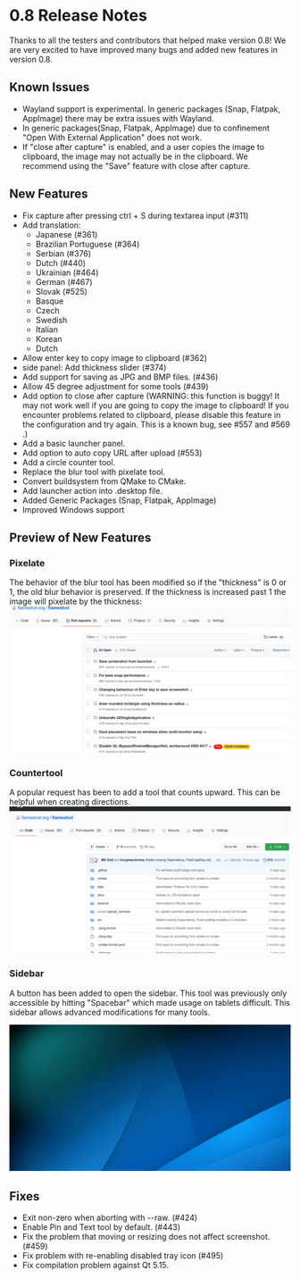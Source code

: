 # 0.8 Release Notes
Thanks to all the testers and contributors that helped make version 0.8! We are very excited to have improved many bugs and added new features in version 0.8.

## Known Issues
* Wayland support is experimental. In generic packages (Snap, Flatpak, AppImage) there may be extra issues with Wayland.
* In generic packages(Snap, Flatpak, AppImage) due to confinement "Open With External Application" does not work.
* If "close after capture" is enabled, and a user copies the image to clipboard, the image may not actually be in the clipboard. We recommend using the "Save" feature with close after capture.


## New Features
* Fix capture after pressing ctrl + S during textarea input (#311)
* Add translation:
    - Japanese (#361)
    - Brazilian Portuguese (#364)
    - Serbian (#376)
    - Dutch (#440)
    - Ukrainian (#464)
    - German (#467)
    - Slovak (#525)
    - Basque
    - Czech
    - Swedish
    - Italian
    - Korean
    - Dutch
* Allow enter key to copy image to clipboard (#362)
* side panel: Add thickness slider (#374)
* Add support for saving as JPG and BMP files. (#436)
* Allow 45 degree adjustment for some tools (#439)
* Add option to close after capture (WARNING: this function is buggy! It may not work well if you are going to copy the image to clipboard! If you encounter problems related to clipboard, please disable this feature in the configuration and try again. This is a known bug, see #557 and #569 .)
* Add a basic launcher panel.
* Add option to auto copy URL after upload (#553)
* Add a circle counter tool.
* Replace the blur tool with pixelate tool.
* Convert buildsystem from QMake to CMake.
* Add launcher action into .desktop file.
* Added Generic Packages (Snap, Flatpak, AppImage)
* Improved Windows support


## Preview of New Features

### Pixelate
The behavior of the blur tool has been modified so if the "thickness" is 0 or 1, the old blur behavior is preserved. If the thickness is increased past 1 the image will pixelate by the thickness:
![](images/pixelate.gif)

### Countertool
A popular request has been to add a tool that counts upward. This can be helpful when creating directions.
![](images/counter.gif)


### Sidebar
A button has been added to open the sidebar. This tool was previously only accessible by hitting "Spacebar" which made usage on tablets difficult. This sidebar allows advanced modifications for many tools.

![](images/sidebar.gif)


## Fixes
* Exit non-zero when aborting with --raw. (#424)
* Enable Pin and Text tool by default. (#443)
* Fix the problem that moving or resizing does not affect screenshot. (#459)
* Fix problem with re-enabling disabled tray icon (#495)
* Fix compilation problem against Qt 5.15.
